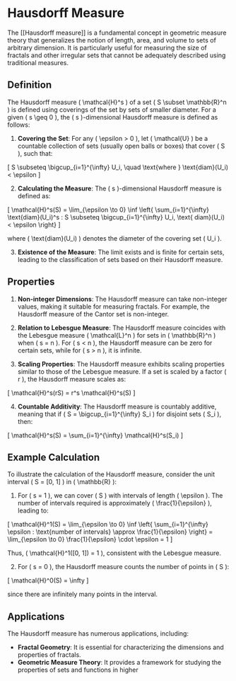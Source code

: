 
# Hausdorff Measure

The [[Hausdorff measure]] is a fundamental concept in geometric measure theory that generalizes the notion of length, area, and volume to sets of arbitrary dimension. It is particularly useful for measuring the size of fractals and other irregular sets that cannot be adequately described using traditional measures.

## Definition

The Hausdorff measure \( \mathcal{H}^s \) of a set \( S \subset \mathbb{R}^n \) is defined using coverings of the set by sets of smaller diameter. For a given \( s \geq 0 \), the \( s \)-dimensional Hausdorff measure is defined as follows:

1. **Covering the Set**: For any \( \epsilon > 0 \), let \( \mathcal{U} \) be a countable collection of sets (usually open balls or boxes) that cover \( S \), such that:

\[
S \subseteq \bigcup_{i=1}^{\infty} U_i, \quad \text{where } \text{diam}(U_i) < \epsilon
\]

2. **Calculating the Measure**: The \( s \)-dimensional Hausdorff measure is defined as:

\[
\mathcal{H}^s(S) = \lim_{\epsilon \to 0} \inf \left\{ \sum_{i=1}^{\infty} \text{diam}(U_i)^s : S \subseteq \bigcup_{i=1}^{\infty} U_i, \text{ diam}(U_i) < \epsilon \right\}
\]

where \( \text{diam}(U_i) \) denotes the diameter of the covering set \( U_i \).

3. **Existence of the Measure**: The limit exists and is finite for certain sets, leading to the classification of sets based on their Hausdorff measure.

## Properties

1. **Non-integer Dimensions**: The Hausdorff measure can take non-integer values, making it suitable for measuring fractals. For example, the Hausdorff measure of the Cantor set is non-integer.

2. **Relation to Lebesgue Measure**: The Hausdorff measure coincides with the Lebesgue measure \( \mathcal{L}^n \) for sets in \( \mathbb{R}^n \) when \( s = n \). For \( s < n \), the Hausdorff measure can be zero for certain sets, while for \( s > n \), it is infinite.

3. **Scaling Properties**: The Hausdorff measure exhibits scaling properties similar to those of the Lebesgue measure. If a set is scaled by a factor \( r \), the Hausdorff measure scales as:

\[
\mathcal{H}^s(rS) = r^s \mathcal{H}^s(S)
\]

4. **Countable Additivity**: The Hausdorff measure is countably additive, meaning that if \( S = \bigcup_{i=1}^{\infty} S_i \) for disjoint sets \( S_i \), then:

\[
\mathcal{H}^s(S) = \sum_{i=1}^{\infty} \mathcal{H}^s(S_i)
\]

## Example Calculation

To illustrate the calculation of the Hausdorff measure, consider the unit interval \( S = [0, 1] \) in \( \mathbb{R} \):

1. For \( s = 1 \), we can cover \( S \) with intervals of length \( \epsilon \). The number of intervals required is approximately \( \frac{1}{\epsilon} \), leading to:

\[
\mathcal{H}^1(S) = \lim_{\epsilon \to 0} \inf \left\{ \sum_{i=1}^{\infty} \epsilon : \text{number of intervals} \approx \frac{1}{\epsilon} \right\} = \lim_{\epsilon \to 0} \frac{1}{\epsilon} \cdot \epsilon = 1
\]

Thus, \( \mathcal{H}^1([0, 1]) = 1 \), consistent with the Lebesgue measure.

2. For \( s = 0 \), the Hausdorff measure counts the number of points in \( S \):

\[
\mathcal{H}^0(S) = \infty
\]

since there are infinitely many points in the interval.

## Applications

The Hausdorff measure has numerous applications, including:

- **Fractal Geometry**: It is essential for characterizing the dimensions and properties of fractals.
- **Geometric Measure Theory**: It provides a framework for studying the properties of sets and functions in higher
